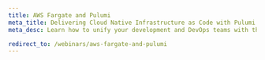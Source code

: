 ```yaml
---
title: AWS Fargate and Pulumi
meta_title: Delivering Cloud Native Infrastructure as Code with Pulumi and AWS
meta_desc: Learn how to unify your development and DevOps teams with the power of general purpose programming languages to create cloud-native applications.

redirect_to: /webinars/aws-fargate-and-pulumi
---
```

